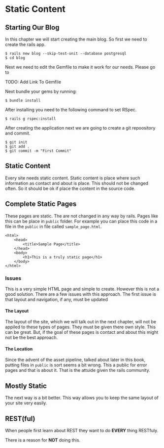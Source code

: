 # Static Content

## Starting Our Blog
In this chapter we will start creating the main blog. So first we need to create the rails app.

	$ rails new blog --skip-test-unit --database postgresql
	$ cd blog

Next we need to edit the Gemfile to make it work for our needs. Please go to

TODO: Add Link To Gemfile

Next bundle your gems by running:

	$ bundle install

After installing you need to the following command to set RSpec.

	$ rails g rspec:install

After creating the application next we are going to create a git repoository and commit.

	$ git init
	$ git add .
	$ git commit -m "First Commit"

## Static Content
Every site needs static content. Static content is place where such information as contact and about is place. This should not be changed often. So it should be ok if place the content in the source code.

## Complete Static Pages

These pages are static. The are not changed in any way by rails. Pages like this can be place in `public` folder. For example you can place this code in a file in the `public` in file called `sample_page.html`.

	<html>
		<head>
			<title>Sample Page</title>
		</head>
		<body>
			<h1>This is a truly static page</h1>
		</body>
	</html>

### Issues
This is a very simple HTML page and simple to create. However this is not a good solution. There are a few issues with this approach. The first issue is that layout and navigation, if any, must be updated

#### The Layout
The layout of the site, which we will talk out in the next chapter, will not be appiled to these types of pages. They must be given there own style. This can be great.
But, if the goal of these pages is contact and about this might not be the best approach.

#### The Location
Since the advent of the asset pipeline, talked about later in this book, putting files in `public` is sort seems a bit wrong. This a public for error pages and that is about it. That is the attuide given the rails community.

## Mostly Static
The next way is a bit better. This way allows you to keep the same layout of your site very easily.

## REST(ful)
When people first learn about REST they want to do **EVERY** thing RESTfuly.

There is a reason for **NOT** doing this.
